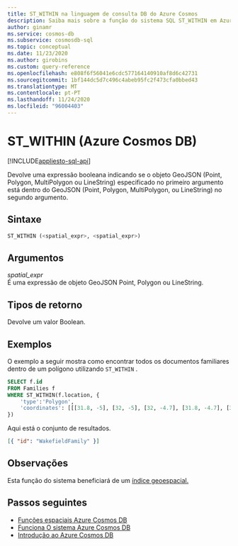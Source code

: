 ```yaml
---
title: ST_WITHIN na linguagem de consulta DB do Azure Cosmos
description: Saiba mais sobre a função do sistema SQL ST_WITHIN em Azure Cosmos DB.
author: ginamr
ms.service: cosmos-db
ms.subservice: cosmosdb-sql
ms.topic: conceptual
ms.date: 11/23/2020
ms.author: girobins
ms.custom: query-reference
ms.openlocfilehash: e808f6f56041e6cdc577164140910af8d6c42731
ms.sourcegitcommit: 1bf144dc5d7c496c4abeb95fc2f473cfa0bbed43
ms.translationtype: MT
ms.contentlocale: pt-PT
ms.lasthandoff: 11/24/2020
ms.locfileid: "96004403"
---
```

# <a name="st_within-azure-cosmos-db"></a>ST_WITHIN (Azure Cosmos DB)
[!INCLUDE[appliesto-sql-api](includes/appliesto-sql-api.md)]

 Devolve uma expressão booleana indicando se o objeto GeoJSON (Point, Polygon, MultiPolygon ou LineString) especificado no primeiro argumento está dentro do GeoJSON (Point, Polygon, MultiPolygon, ou LineString) no segundo argumento.  
  
## <a name="syntax"></a>Sintaxe
  
```sql
ST_WITHIN (<spatial_expr>, <spatial_expr>)  
```  
  
## <a name="arguments"></a>Argumentos
  
*spatial_expr*  
   É uma expressão de objeto GeoJSON Point, Polygon ou LineString.  
  
## <a name="return-types"></a>Tipos de retorno
  
  Devolve um valor Boolean.  
  
## <a name="examples"></a>Exemplos
  
  O exemplo a seguir mostra como encontrar todos os documentos familiares dentro de um polígono utilizando `ST_WITHIN` .  
  
```sql
SELECT f.id
FROM Families f
WHERE ST_WITHIN(f.location, {  
    'type':'Polygon',
    'coordinates': [[[31.8, -5], [32, -5], [32, -4.7], [31.8, -4.7], [31.8, -5]]]  
})  
```  
  
 Aqui está o conjunto de resultados.  
  
```json
[{ "id": "WakefieldFamily" }]  
```  

## <a name="remarks"></a>Observações

Esta função do sistema beneficiará de um [índice geoespacial.](index-policy.md#spatial-indexes)

## <a name="next-steps"></a>Passos seguintes

- [Funções espaciais Azure Cosmos DB](sql-query-spatial-functions.md)
- [Funciona O sistema Azure Cosmos DB](sql-query-system-functions.md)
- [Introdução ao Azure Cosmos DB](introduction.md)
